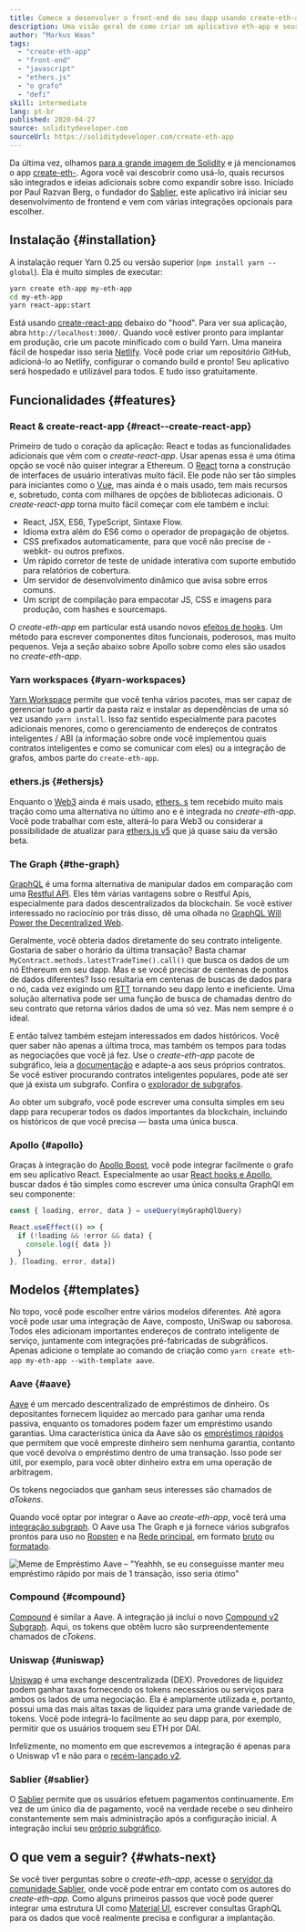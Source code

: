 ```yaml
---
title: Comece a desenvolver o front-end do seu dapp usando create-eth-app
description: Uma visão geral de como criar um aplicativo eth-app e seus recursos
author: "Markus Waas"
tags:
  - "create-eth-app"
  - "front-end"
  - "javascript"
  - "ethers.js"
  - "o grafo"
  - "defi"
skill: intermediate
lang: pt-br
published: 2020-04-27
source: soliditydeveloper.com
sourceUrl: https://soliditydeveloper.com/create-eth-app
---
```


Da última vez, olhamos [para a grande imagem de Solidity](https://soliditydeveloper.com/solidity-overview-2020) e já mencionamos o app [create-eth-](https://github.com/PaulRBerg/create-eth-app). Agora você vai descobrir como usá-lo, quais recursos são integrados e ideias adicionais sobre como expandir sobre isso. Iniciado por Paul Razvan Berg, o fundador do [Sablier](http://sablier.com/), este aplicativo irá iniciar seu desenvolvimento de frontend e vem com várias integrações opcionais para escolher.

## Instalação {#installation}

A instalação requer Yarn 0.25 ou versão superior (`npm install yarn --global`). Ela é muito simples de executar:

```bash
yarn create eth-app my-eth-app
cd my-eth-app
yarn react-app:start
```

Está usando [create-react-app](https://github.com/facebook/create-react-app) debaixo do "hood". Para ver sua aplicação, abra `http://localhost:3000/`. Quando você estiver pronto para implantar em produção, crie um pacote minificado com o build Yarn. Uma maneira fácil de hospedar isso seria [Netlify](https://www.netlify.com/). Você pode criar um repositório GitHub, adicioná-lo ao Netlify, configurar o comando build e pronto! Seu aplicativo será hospedado e utilizável para todos. E tudo isso gratuitamente.

## Funcionalidades {#features}

### React & create-react-app {#react--create-react-app}

Primeiro de tudo o coração da aplicação: React e todas as funcionalidades adicionais que vêm com o _create-react-app_. Usar apenas essa é uma ótima opção se você não quiser integrar a Ethereum. O [React](https://reactjs.org/) torna a construção de interfaces de usuário interativas muito fácil. Ele pode não ser tão simples para iniciantes como o [Vue](https://vuejs.org/), mas ainda é o mais usado, tem mais recursos e, sobretudo, conta com milhares de opções de bibliotecas adicionais. O _create-react-app_ torna muito fácil começar com ele também e inclui:

- React, JSX, ES6, TypeScript, Sintaxe Flow.
- Idioma extra além do ES6 como o operador de propagação de objetos.
- CSS prefixados automaticamente, para que você não precise de -webkit- ou outros prefixos.
- Um rápido corretor de teste de unidade interativa com suporte embutido para relatórios de cobertura.
- Um servidor de desenvolvimento dinâmico que avisa sobre erros comuns.
- Um script de compilação para empacotar JS, CSS e imagens para produção, com hashes e sourcemaps.

O _create-eth-app_ em particular está usando novos [efeitos de hooks](https://reactjs.org/docs/hooks-effect.html). Um método para escrever componentes ditos funcionais, poderosos, mas muito pequenos. Veja a seção abaixo sobre Apollo sobre como eles são usados no _create-eth-app_.

### Yarn workspaces {#yarn-workspaces}

[Yarn Workspace](https://classic.yarnpkg.com/en/docs/workspaces/) permite que você tenha vários pacotes, mas ser capaz de gerenciar tudo a partir da pasta raiz e instalar as dependências de uma só vez usando `yarn install`. Isso faz sentido especialmente para pacotes adicionais menores, como o gerenciamento de endereços de contratos inteligentes / ABI (a informação sobre onde você implementou quais contratos inteligentes e como se comunicar com eles) ou a integração de grafos, ambos parte do `create-eth-app`.

### ethers.js {#ethersjs}

Enquanto o [Web3](https://docs.web3js.org/) ainda é mais usado, [ethers. s](https://docs.ethers.io/) tem recebido muito mais tração como uma alternativa no último ano e é integrada no _create-eth-app_. Você pode trabalhar com este, alterá-lo para Web3 ou considerar a possibilidade de atualizar para [ethers.js v5](https://docs.ethers.org/v5/) que já quase saiu da versão beta.

### The Graph {#the-graph}

[GraphQL](https://graphql.org/) é uma forma alternativa de manipular dados em comparação com uma [Restful API](https://restfulapi.net/). Eles têm várias vantagens sobre o Restful Apis, especialmente para dados descentralizados da blockchain. Se você estiver interessado no raciocínio por trás disso, dê uma olhada no [GraphQL Will Power the Decentralized Web](https://medium.com/graphprotocol/graphql-will-power-the-decentralized-web-d7443a69c69a).

Geralmente, você obteria dados diretamente do seu contrato inteligente. Gostaria de saber o horário da última transação? Basta chamar `MyContract.methods.latestTradeTime().call()` que busca os dados de um nó Ethereum em seu dapp. Mas e se você precisar de centenas de pontos de dados diferentes? Isso resultaria em centenas de buscas de dados para o nó, cada vez exigindo um [RTT](https://wikipedia.org/wiki/Round-trip_delay_time) tornando seu dapp lento e ineficiente. Uma solução alternativa pode ser uma função de busca de chamadas dentro do seu contrato que retorna vários dados de uma só vez. Mas nem sempre é o ideal.

E então talvez também estejam interessados em dados históricos. Você quer saber não apenas a última troca, mas também os tempos para todas as negociações que você já fez. Use o _create-eth-app_ pacote de subgráfico, leia a [documentação](https://thegraph.com/docs/en/subgraphs/developing/creating/starting-your-subgraph) e adapte-a aos seus próprios contratos. Se você estiver procurando contratos inteligentes populares, pode até ser que já exista um subgrafo. Confira o [explorador de subgrafos](https://thegraph.com/explorer/).

Ao obter um subgrafo, você pode escrever uma consulta simples em seu dapp para recuperar todos os dados importantes da blockchain, incluindo os históricos de que você precisa — basta uma única busca.

### Apollo {#apollo}

Graças à integração do [Apollo Boost](https://www.apollographql.com/docs/react/get-started/), você pode integrar facilmente o grafo em seu aplicativo React. Especialmente ao usar [React hooks e Apollo](https://www.apollographql.com/blog/apollo-client-now-with-react-hooks), buscar dados é tão simples como escrever uma única consulta GraphQl em seu componente:

```js
const { loading, error, data } = useQuery(myGraphQlQuery)

React.useEffect(() => {
  if (!loading && !error && data) {
    console.log({ data })
  }
}, [loading, error, data])
```

## Modelos {#templates}

No topo, você pode escolher entre vários modelos diferentes. Até agora você pode usar uma integração de Aave, composto, UniSwap ou saborosa. Todos eles adicionam importantes endereços de contrato inteligente de serviço, juntamente com integrações pré-fabricadas de subgráficos. Apenas adicione o template ao comando de criação como `yarn create eth-app my-eth-app --with-template aave`.

### Aave {#aave}

[Aave](https://aave.com/) é um mercado descentralizado de empréstimos de dinheiro. Os depositantes fornecem liquidez ao mercado para ganhar uma renda passiva, enquanto os tomadores podem fazer um empréstimo usando garantias. Uma característica única da Aave são os [empréstimos rápidos](https://docs.aave.com/developers/guides/flash-loans) que permitem que você empreste dinheiro sem nenhuma garantia, contanto que você devolva o empréstimo dentro de uma transação. Isso pode ser útil, por exemplo, para você obter dinheiro extra em uma operação de arbitragem.

Os tokens negociados que ganham seus interesses são chamados de _aTokens_.

Quando você optar por integrar o Aave ao _create-eth-app_, você terá uma [integração subgraph](https://docs.aave.com/developers/getting-started/using-graphql). O Aave usa The Graph e já fornece vários subgrafos prontos para uso no [Ropsten](https://thegraph.com/explorer/subgraph/aave/protocol-ropsten) e na [Rede principal](https://thegraph.com/explorer/subgraph/aave/protocol), em formato [bruto](https://thegraph.com/explorer/subgraph/aave/protocol-raw) ou [formatado](https://thegraph.com/explorer/subgraph/aave/protocol).

![Meme de Empréstimo Aave – "Yeahhh, se eu conseguisse manter meu empréstimo rápido por mais de 1 transação, isso seria ótimo"](./flashloan-meme.png)

### Compound {#compound}

[Compound](https://compound.finance/) é similar a Aave. A integração já inclui o novo [Compound v2 Subgraph](https://medium.com/graphprotocol/https-medium-com-graphprotocol-compound-v2-subgraph-highlight-a5f38f094195). Aqui, os tokens que obtêm lucro são surpreendentemente chamados de _cTokens_.

### Uniswap {#uniswap}

[Uniswap](https://uniswap.exchange/) é uma exchange descentralizada (DEX). Provedores de liquidez podem ganhar taxas fornecendo os tokens necessários ou serviços para ambos os lados de uma negociação. Ela é amplamente utilizada e, portanto, possui uma das mais altas taxas de liquidez para uma grande variedade de tokens. Você pode integrá-lo facilmente ao seu dapp para, por exemplo, permitir que os usuários troquem seu ETH por DAI.

Infelizmente, no momento em que escrevemos a integração é apenas para o Uniswap v1 e não para o [recém-lançado v2](https://uniswap.org/blog/uniswap-v2/).

### Sablier {#sablier}

O [Sablier](https://sablier.com/) permite que os usuários efetuem pagamentos continuamente. Em vez de um único dia de pagamento, você na verdade recebe o seu dinheiro constantemente sem mais administração após a configuração inicial. A integração inclui seu [próprio subgráfico](https://thegraph.com/explorer/subgraph/sablierhq/sablier).

## O que vem a seguir? {#whats-next}

Se você tiver perguntas sobre o _create-eth-app_, acesse o [servidor da comunidade Sablier](https://discord.gg/bsS8T47), onde você pode entrar em contato com os autores do _create-eth-app_. Como alguns primeiros passos que você pode querer integrar uma estrutura UI como [Material UI](https://material-ui.com/), escrever consultas GraphQL para os dados que você realmente precisa e configurar a implantação.
